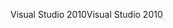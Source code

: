 <span data-ttu-id="0de4f-101">Visual Studio 2010</span><span class="sxs-lookup"><span data-stu-id="0de4f-101">Visual Studio 2010</span></span>